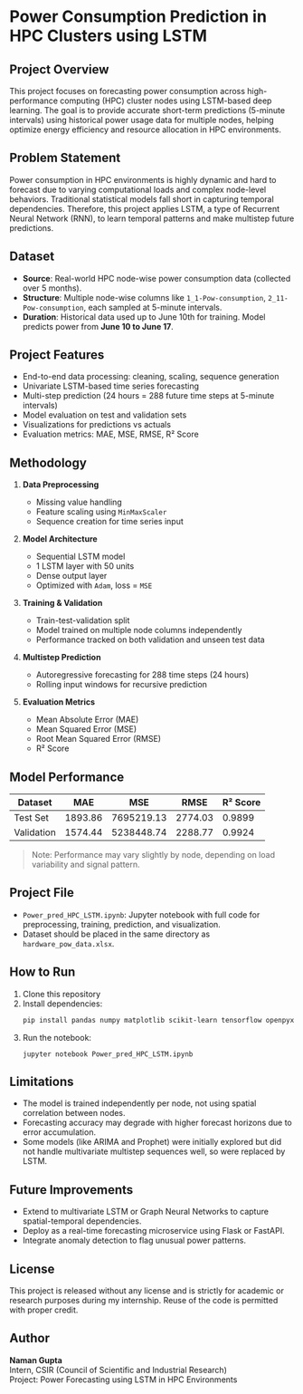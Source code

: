 # Power Consumption Prediction in HPC Clusters using LSTM

## Project Overview

This project focuses on forecasting power consumption across high-performance computing (HPC) cluster nodes using LSTM-based deep learning. The goal is to provide accurate short-term predictions (5-minute intervals) using historical power usage data for multiple nodes, helping optimize energy efficiency and resource allocation in HPC environments.

## Problem Statement

Power consumption in HPC environments is highly dynamic and hard to forecast due to varying computational loads and complex node-level behaviors. Traditional statistical models fall short in capturing temporal dependencies. Therefore, this project applies LSTM, a type of Recurrent Neural Network (RNN), to learn temporal patterns and make multistep future predictions.

## Dataset

- **Source**: Real-world HPC node-wise power consumption data (collected over 5 months).
- **Structure**: Multiple node-wise columns like `1_1-Pow-consumption`, `2_11-Pow-consumption`, each sampled at 5-minute intervals.
- **Duration**: Historical data used up to June 10th for training. Model predicts power from **June 10 to June 17**.

## Project Features

- End-to-end data processing: cleaning, scaling, sequence generation
- Univariate LSTM-based time series forecasting
- Multi-step prediction (24 hours = 288 future time steps at 5-minute intervals)
- Model evaluation on test and validation sets
- Visualizations for predictions vs actuals
- Evaluation metrics: MAE, MSE, RMSE, R² Score

## Methodology

1. **Data Preprocessing**
   - Missing value handling
   - Feature scaling using `MinMaxScaler`
   - Sequence creation for time series input

2. **Model Architecture**
   - Sequential LSTM model
   - 1 LSTM layer with 50 units
   - Dense output layer
   - Optimized with `Adam`, loss = `MSE`

3. **Training & Validation**
   - Train-test-validation split
   - Model trained on multiple node columns independently
   - Performance tracked on both validation and unseen test data

4. **Multistep Prediction**
   - Autoregressive forecasting for 288 time steps (24 hours)
   - Rolling input windows for recursive prediction

5. **Evaluation Metrics**
   - Mean Absolute Error (MAE)
   - Mean Squared Error (MSE)
   - Root Mean Squared Error (RMSE)
   - R² Score

## Model Performance

| Dataset     | MAE     | MSE        | RMSE    | R² Score |
|-------------|---------|------------|---------|----------|
| Test Set    | 1893.86 | 7695219.13 | 2774.03 | 0.9899   |
| Validation  | 1574.44 | 5238448.74 | 2288.77 | 0.9924   |

> Note: Performance may vary slightly by node, depending on load variability and signal pattern.

## Project File

- `Power_pred_HPC_LSTM.ipynb`: Jupyter notebook with full code for preprocessing, training, prediction, and visualization.
- Dataset should be placed in the same directory as `hardware_pow_data.xlsx`.

## How to Run

1. Clone this repository
2. Install dependencies:
    ```bash
    pip install pandas numpy matplotlib scikit-learn tensorflow openpyxl
    ```
3. Run the notebook:
    ```
    jupyter notebook Power_pred_HPC_LSTM.ipynb
    ```

## Limitations

- The model is trained independently per node, not using spatial correlation between nodes.
- Forecasting accuracy may degrade with higher forecast horizons due to error accumulation.
- Some models (like ARIMA and Prophet) were initially explored but did not handle multivariate multistep sequences well, so were replaced by LSTM.

## Future Improvements

- Extend to multivariate LSTM or Graph Neural Networks to capture spatial-temporal dependencies.
- Deploy as a real-time forecasting microservice using Flask or FastAPI.
- Integrate anomaly detection to flag unusual power patterns.

## License

This project is released without any license and is strictly for academic or research purposes during my internship. Reuse of the code is permitted with proper credit.

## Author

**Naman Gupta**  
Intern, CSIR (Council of Scientific and Industrial Research)  
Project: Power Forecasting using LSTM in HPC Environments
